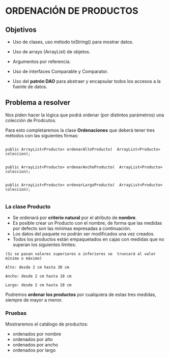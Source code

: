 # ORDENACIÓN DE PRODUCTOS

## Objetivos

- Uso de clases, uso método toString() para mostrar datos. 

- Uso de arrays (ArrayList)  de objetos. 

- Argumentos por referencia.

- Uso de interfaces Comparable y Comparator. 

- Uso del **patrón DAO** para abstraer y encapsular todos los accesos a la fuente de datos.

## Problema a resolver

Nos piden hacer la lógica que podrá ordenar (por distintos parámetros) una colección de Prodcutos. 

Para esto completaremos la clase **Ordenaciones** que deberá tener tres métodos con las siguientes firmas: 

```

public ArrayList<Producto> ordenarAltoProducto(  ArrayList<Producto>   coleccion);
  

public ArrayList<Producto> ordenarAnchoProducto(  ArrayList<Producto>   coleccion);
  

public ArrayList<Producto> ordenarLargoProducto(  ArrayList<Producto>   coleccion); 
  
```

### La clase Producto

- Se ordenará por **criterio natural** por el atributo de **nombre**. 
- Es posible crear un Producto con el nombre, de forma que las medidas por defecto son las mínimas expresadas a continuación.
- Los datos del paquete no podrán ser modificados una vez creados.
- Todos los productos están empaquetados en cajas con medidas que no superan los siguientes límites: 

```
(Si se pasan valores superiores o inferiores se  truncará al valor mínimo o máximo)

Alto: desde 2 cm hasta 30 cm 

Ancho: desde 2 cm hasta 10 cm 

Largo: desde 2 cm hasta 10 cm 
```

Podremos **ordenar los productos** por cualquiera de estas tres medidas, siempre de mayor a menor. 


### Pruebas

Mostraremos el catálogo de productos:

- ordenados por nombre
- ordenados por alto
- ordenados por ancho
- ordenados por largo

